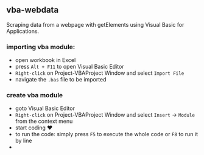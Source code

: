 ## vba-webdata

Scraping data from a webpage with getElements using Visual Basic for Applications.

### importing vba module:

- open workbook in Excel <br>
- press `Alt + F11` to open Visual Basic Editor <br>
- `Right-click` on Project-VBAProject Window and select `Import File` <br>
- navigate the `.bas` file to be imported <br>

### create vba module

- goto Visual Basic Editor <br>
- `Right-click` on Project-VBAProject Window and select `Insert` &rarr; `Module` from the context menu <br>
- start coding :heart: <br>
- to run the code: simply press `F5` to execute the whole code or `F8` to run it by line
-
